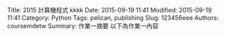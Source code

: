 Title: 2015 計算機程式 kkkk
Date: 2015-09-19 11:41
Modified: 2015-09-19 11:41
Category: Python
Tags: pelican, publishing
Slug: 123456eee
Authors: coursemdetw
Summary: 作業一摘要
以下為作業一內容